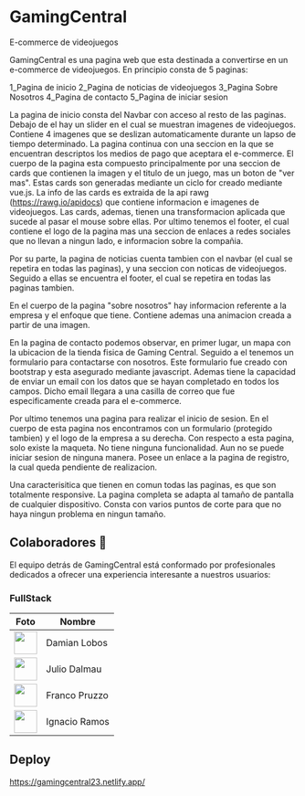 # GamingCentral
E-commerce de videojuegos

GamingCentral es una pagina web que esta destinada a convertirse en un e-commerce de videojuegos. En principio consta de 5 paginas:

1_Pagina de inicio
2_Pagina de noticias de videojuegos
3_Pagina Sobre Nosotros
4_Pagina de contacto
5_Pagina de iniciar sesion

La pagina de inicio consta del Navbar con acceso al resto de las paginas. Debajo de el hay un slider en el cual se muestran imagenes de videojuegos. 
Contiene 4 imagenes que se deslizan automaticamente durante un lapso de tiempo determinado. La pagina continua con una seccion en la que se encuentran descriptos los medios de pago
que aceptara el e-commerce.
El cuerpo de la pagina esta compuesto principalmente por una seccion de cards que contienen la imagen y el titulo de un juego, mas un boton de "ver mas". Estas cards son generadas
mediante un ciclo for creado mediante vue.js. La info de las cards es extraida de la api rawg (https://rawg.io/apidocs) que contiene informacion e imagenes de videojuegos. Las cards, ademas, tienen una transformacion aplicada que sucede al pasar el mouse sobre ellas. 
Por ultimo tenemos el footer, el cual contiene el logo de la pagina mas una seccion de enlaces a redes sociales que no llevan a ningun lado, e informacion sobre la compañia.

Por su parte, la pagina de noticias cuenta tambien con el navbar (el cual se repetira en todas las paginas), y una seccion con noticas de videojuegos. Seguido a ellas se encuentra el footer,
el cual se repetira en todas las paginas tambien.

En el cuerpo de la pagina "sobre nosotros" hay informacion referente a la empresa y el enfoque que tiene. Contiene ademas una animacion creada a partir de una imagen. 

En la pagina de contacto podemos observar, en primer lugar, un mapa con la ubicacion de la tienda fisica de Gaming Central. Seguido a el tenemos un formulario para contactarse con nosotros.
Este formulario fue creado con bootstrap y esta asegurado mediante javascript. Ademas tiene la capacidad de enviar un email con los datos que se hayan completado en todos los campos. Dicho email
llegara a una casilla de correo que fue especificamente creada para el e-commerce.

Por ultimo tenemos una pagina para realizar el inicio de sesion. En el cuerpo de esta pagina nos encontramos con un formulario (protegido tambien) y el logo de la empresa a su derecha.
Con respecto a esta pagina, solo existe la maqueta. No tiene ninguna funcionalidad. Aun no se puede iniciar sesion de ninguna manera. Posee un enlace a la pagina de registro, la cual
queda pendiente de realizacion. 

Una caracterisitica que tienen en comun todas las paginas, es que son totalmente responsive. La pagina completa se adapta al tamaño de pantalla de cualquier dispositivo. Consta con varios puntos
de corte para que no haya ningun problema en ningun tamaño. 

## Colaboradores 👥

El equipo detrás de GamingCentral está conformado por profesionales dedicados a ofrecer una experiencia interesante a nuestros usuarios:


### FullStack
| Foto | Nombre |
|------|--------|
| <img src="https://avatars.githubusercontent.com/u/96299789?v=4" width="40" height="40"/> | Damian Lobos | 
| <img src="https://avatars.githubusercontent.com/u/104108635?v=4" width="40" height="40"/> | Julio Dalmau | 
| <img src="https://avatars.githubusercontent.com/u/111540114?v=4" width="40" height="40"/> | Franco Pruzzo |
| <img src="https://avatars.githubusercontent.com/u/108032079?v=4" width="40" height="40"/> | Ignacio Ramos |

## Deploy

https://gamingcentral23.netlify.app/

